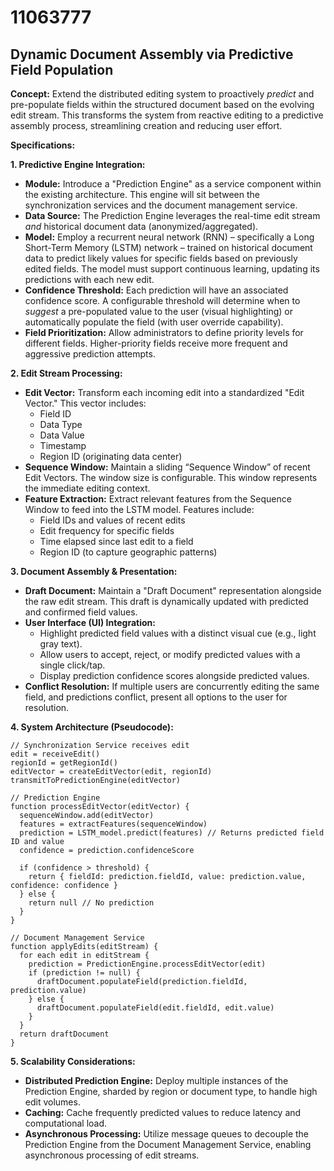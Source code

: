 # 11063777

## Dynamic Document Assembly via Predictive Field Population

**Concept:** Extend the distributed editing system to proactively *predict* and pre-populate fields within the structured document based on the evolving edit stream. This transforms the system from reactive editing to a predictive assembly process, streamlining creation and reducing user effort.

**Specifications:**

**1. Predictive Engine Integration:**

*   **Module:** Introduce a "Prediction Engine" as a service component within the existing architecture.  This engine will sit between the synchronization services and the document management service.
*   **Data Source:**  The Prediction Engine leverages the real-time edit stream *and* historical document data (anonymized/aggregated).
*   **Model:** Employ a recurrent neural network (RNN) – specifically a Long Short-Term Memory (LSTM) network – trained on historical document data to predict likely values for specific fields based on previously edited fields.  The model must support continuous learning, updating its predictions with each new edit.
*   **Confidence Threshold:** Each prediction will have an associated confidence score. A configurable threshold will determine when to *suggest* a pre-populated value to the user (visual highlighting) or automatically populate the field (with user override capability).
*   **Field Prioritization:** Allow administrators to define priority levels for different fields. Higher-priority fields receive more frequent and aggressive prediction attempts.

**2. Edit Stream Processing:**

*   **Edit Vector:** Transform each incoming edit into a standardized "Edit Vector." This vector includes:
    *   Field ID
    *   Data Type
    *   Data Value
    *   Timestamp
    *   Region ID (originating data center)
*   **Sequence Window:** Maintain a sliding “Sequence Window” of recent Edit Vectors. The window size is configurable. This window represents the immediate editing context.
*   **Feature Extraction:** Extract relevant features from the Sequence Window to feed into the LSTM model. Features include:
    *   Field IDs and values of recent edits
    *   Edit frequency for specific fields
    *   Time elapsed since last edit to a field
    *   Region ID (to capture geographic patterns)

**3. Document Assembly & Presentation:**

*   **Draft Document:** Maintain a "Draft Document" representation alongside the raw edit stream. This draft is dynamically updated with predicted and confirmed field values.
*   **User Interface (UI) Integration:**
    *   Highlight predicted field values with a distinct visual cue (e.g., light gray text).
    *   Allow users to accept, reject, or modify predicted values with a single click/tap.
    *   Display prediction confidence scores alongside predicted values.
*   **Conflict Resolution:** If multiple users are concurrently editing the same field, and predictions conflict, present all options to the user for resolution.

**4. System Architecture (Pseudocode):**

```
// Synchronization Service receives edit
edit = receiveEdit()
regionId = getRegionId()
editVector = createEditVector(edit, regionId)
transmitToPredictionEngine(editVector)

// Prediction Engine
function processEditVector(editVector) {
  sequenceWindow.add(editVector)
  features = extractFeatures(sequenceWindow)
  prediction = LSTM_model.predict(features) // Returns predicted field ID and value
  confidence = prediction.confidenceScore

  if (confidence > threshold) {
    return { fieldId: prediction.fieldId, value: prediction.value, confidence: confidence }
  } else {
    return null // No prediction
  }
}

// Document Management Service
function applyEdits(editStream) {
  for each edit in editStream {
    prediction = PredictionEngine.processEditVector(edit)
    if (prediction != null) {
      draftDocument.populateField(prediction.fieldId, prediction.value)
    } else {
      draftDocument.populateField(edit.fieldId, edit.value)
    }
  }
  return draftDocument
}
```

**5. Scalability Considerations:**

*   **Distributed Prediction Engine:** Deploy multiple instances of the Prediction Engine, sharded by region or document type, to handle high edit volumes.
*   **Caching:** Cache frequently predicted values to reduce latency and computational load.
*   **Asynchronous Processing:** Utilize message queues to decouple the Prediction Engine from the Document Management Service, enabling asynchronous processing of edit streams.